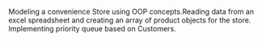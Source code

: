 Modeling a convenience Store using OOP concepts.Reading data from an excel spreadsheet and creating an array of product objects for the store. Implementing priority queue based on Customers.
